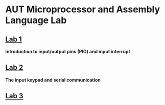 # AUT Microprocessor and Assembly Language Lab
## [Lab 1](https://github.com/arminjalali/microprocessor-2022/tree/main/Lab/Lab%201)
**Introduction to input/output pins (PIO) and input interrupt**
## [Lab 2](https://github.com/arminjalali/microprocessor-2022/tree/main/Lab/Lab%202)
**The input keypad and serial communication**
## [Lab 3](https://github.com/arminjalali/microprocessor-2022/tree/main/Lab/Lab%203)
